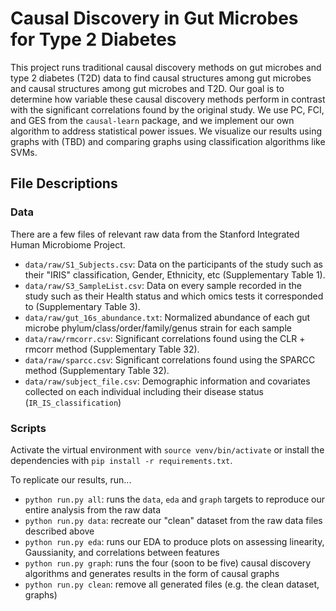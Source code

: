 # Causal Discovery in Gut Microbes for Type 2 Diabetes

This project runs traditional causal discovery methods on gut microbes and type 2 diabetes (T2D) data to find causal structures among gut microbes and causal structures among gut microbes and T2D. Our goal is to determine how variable these causal discovery methods perform in contrast with the significant correlations found by the original study. We use PC, FCI, and GES from the `causal-learn` package, and we implement our own algorithm to address statistical power issues. We visualize our results using graphs with (TBD) and comparing graphs using classification algorithms like SVMs. 

## File Descriptions
### Data
There are a few files of relevant raw data from the Stanford Integrated Human Microbiome Project.
- `data/raw/S1_Subjects.csv`: Data on the participants of the study such as their "IRIS" classification, Gender, Ethnicity, etc (Supplementary Table 1). 
- `data/raw/S3_SampleList.csv`: Data on every sample recorded in the study such as their Health status and which omics tests it corresponded to (Supplementary Table 3). 
- `data/raw/gut_16s_abundance.txt`: Normalized abundance of each gut microbe phylum/class/order/family/genus strain for each sample
- `data/raw/rmcorr.csv`: Significant correlations found using the CLR + rmcorr method (Supplementary Table 32).
- `data/raw/sparcc.csv`: Significant correlations found using the SPARCC method (Supplementary Table 32).
- `data/raw/subject_file.csv`: Demographic information and covariates collected on each individual including their disease status (`IR_IS_classification`)

### Scripts
Activate the virtual environment with `source venv/bin/activate` or install the dependencies with `pip install -r requirements.txt`. 

To replicate our results, run...
- `python run.py all`: runs the `data`, `eda` and `graph` targets to reproduce our entire analysis from the raw data
- `python run.py data`: recreate our "clean" dataset from the raw data files described above
- `python run.py eda`: runs our EDA to produce plots on assessing linearity, Gaussianity, and correlations between features
- `python run.py graph`: runs the four (soon to be five) causal discovery algorithms and generates results in the form of causal graphs
- `python run.py clean`: remove all generated files (e.g. the clean dataset, graphs)